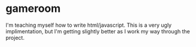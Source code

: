 # gameroom

I'm teaching myself how to write html/javascript. This is a very ugly implimentation, but I'm getting slightly better as I work my way through the project.

